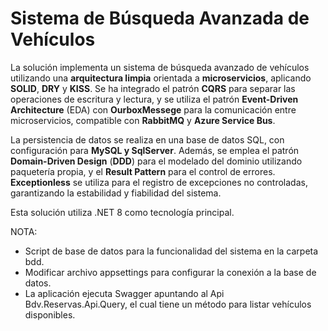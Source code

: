 # Sistema de Búsqueda Avanzada de Vehículos

La solución implementa un sistema de búsqueda avanzado de vehículos utilizando una **arquitectura limpia** orientada a **microservicios**, aplicando **SOLID**, **DRY** y **KISS**. Se ha integrado el patrón **CQRS** para separar las operaciones de escritura y lectura, y se utiliza el patrón **Event-Driven Architecture** (EDA) con **OurboxMessege** para la comunicación entre microservicios, compatible con **RabbitMQ** y **Azure Service Bus**.

La persistencia de datos se realiza en una base de datos SQL, con configuración para **MySQL y SqlServer**. Además, se emplea el patrón **Domain-Driven Design** (**DDD**) para el modelado del dominio utilizando paquetería propia, y el **Result Pattern** para el control de errores. **Exceptionless** se utiliza para el registro de excepciones no controladas, garantizando la estabilidad y fiabilidad del sistema.

Esta solución utiliza .NET 8 como tecnología principal.

NOTA:
- Script de base de datos para la funcionalidad del sistema en la carpeta bdd.
- Modificar archivo appsettings para configurar la conexión a la base de datos.
- La aplicación ejecuta Swagger apuntando al Api Bdv.Reservas.Api.Query, el cual tiene un método para listar vehículos disponibles.
